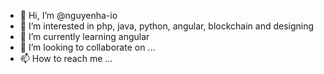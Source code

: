 - 👋 Hi, I’m @nguyenha-io
- 👀 I’m interested in php, java, python, angular, blockchain and designing
- 🌱 I’m currently learning angular
- 💞️ I’m looking to collaborate on ...
- 📫 How to reach me ...

<!---
nguyenha-io/nguyenha-io is a ✨ special ✨ repository because its `README.md` (this file) appears on your GitHub profile.
You can click the Preview link to take a look at your changes.
--->
